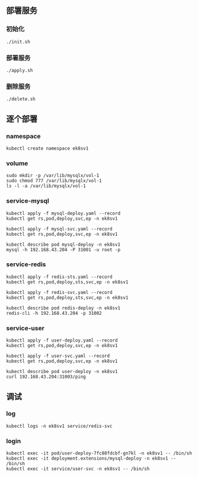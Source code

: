 ## 部署服务

### 初始化
```
./init.sh
```

### 部署服务
```
./apply.sh
```

### 删除服务
```
./delete.sh
```

## 逐个部署

### namespace
```
kubectl create namespace ek8sv1
```

### volume
```
sudo mkdir -p /var/lib/mysqlx/vol-1
sudo chmod 777 /var/lib/mysqlx/vol-1
ls -l -a /var/lib/mysqlx/vol-1
```

### service-mysql
```
kubectl apply -f mysql-deploy.yaml --record
kubectl get rs,pod,deploy,svc,ep -n ek8sv1

kubectl apply -f mysql-svc.yaml --record
kubectl get rs,pod,deploy,svc,ep -n ek8sv1

kubectl describe pod mysql-deploy -n ek8sv1
mysql -h 192.168.43.204 -P 31001 -u root -p
```

### service-redis  
```
kubectl apply -f redis-sts.yaml --record
kubectl get rs,pod,deploy,sts,svc,ep -n ek8sv1

kubectl apply -f redis-svc.yaml --record
kubectl get rs,pod,deploy,sts,svc,ep -n ek8sv1

kubectl describe pod redis-deploy -n ek8sv1
redis-cli -h 192.168.43.204 -p 31002
```

### service-user  
```
kubectl apply -f user-deploy.yaml --record
kubectl get rs,pod,deploy,svc,ep -n ek8sv1

kubectl apply -f user-svc.yaml --record
kubectl get rs,pod,deploy,svc,ep -n ek8sv1

kubectl describe pod user-deploy -n ek8sv1
curl 192.168.43.204:31003/ping
```

## 调试

### log
```
kubectl logs -n ek8sv1 service/redis-svc
```

### login
```
kubectl exec -it pod/user-deploy-7fc88fdcbf-gn7kl -n ek8sv1 -- /bin/sh
kubectl exec -it deployment.extensions/mysql-deploy -n ek8sv1 -- /bin/sh
kubectl exec -it service/user-svc -n ek8sv1 -- /bin/sh
```